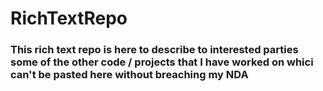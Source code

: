 # RichTextRepo

<h3>This rich text repo is here to describe to interested parties some of the other code / projects that I have worked on whici can't be pasted here without breaching my NDA</h3>
